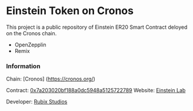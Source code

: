 # Einstein Token on Cronos

This project is a public repository of Einstein ER20  Smart Contract deloyed on the Cronos chain.

- OpenZepplin
- Remix

### Information

Chain: [Cronos] (https://cronos.org/)

Contract: [0x7a203020bf188a0dc5948a5125722789](https://cronoscan.com/token/0x7a203020bf188a0dc5948a5125722789cad63cf2)
Website: [Einstein Lab](https://einsteinlab.tech/)

Developer: [Rubix Studios](https://www.rubixstudios.com.au)